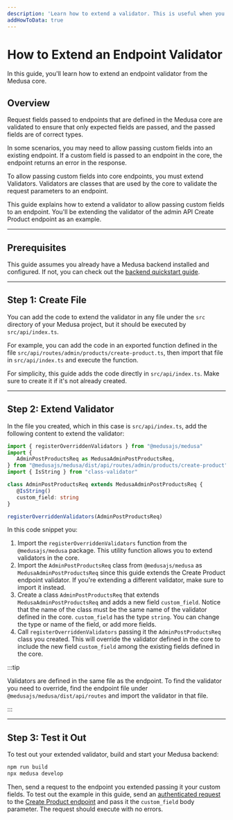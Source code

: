 ```yaml
---
description: 'Learn how to extend a validator. This is useful when you want to pass additional data to endpoints in the Medusa core.'
addHowToData: true
---
```


# How to Extend an Endpoint Validator

In this guide, you'll learn how to extend an endpoint validator from the Medusa core.

## Overview

Request fields passed to endpoints that are defined in the Medusa core are validated to ensure that only expected fields are passed, and the passed fields are of correct types.

In some scenarios, you may need to allow passing custom fields into an existing endpoint. If a custom field is passed to an endpoint in the core, the endpoint returns an error in the response.

To allow passing custom fields into core endpoints, you must extend Validators. Validators are classes that are used by the core to validate the request parameters to an endpoint.

This guide explains how to extend a validator to allow passing custom fields to an endpoint. You'll be extending the validator of the admin API Create Product endpoint as an example.

---

## Prerequisites

This guide assumes you already have a Medusa backend installed and configured. If not, you can check out the [backend quickstart guide](../backend/install.mdx).

---

## Step 1: Create File

You can add the code to extend the validator in any file under the `src` directory of your Medusa project, but it should be executed by `src/api/index.ts`.

For example, you can add the code in an exported function defined in the file `src/api/routes/admin/products/create-product.ts`, then import that file in `src/api/index.ts` and execute the function.

For simplicity, this guide adds the code directly in `src/api/index.ts`. Make sure to create it if it's not already created.

---

## Step 2: Extend Validator

In the file you created, which in this case is `src/api/index.ts`, add the following content to extend the validator:

<!-- eslint-disable max-len -->

```ts title=src/api/index.ts
import { registerOverriddenValidators } from "@medusajs/medusa"
import {
   AdminPostProductsReq as MedusaAdminPostProductsReq,
} from "@medusajs/medusa/dist/api/routes/admin/products/create-product"
import { IsString } from "class-validator"

class AdminPostProductsReq extends MedusaAdminPostProductsReq {
   @IsString()
   custom_field: string
}

registerOverriddenValidators(AdminPostProductsReq)
```

In this code snippet you:

1. Import the `registerOverriddenValidators` function from the `@medusajs/medusa` package. This utility function allows you to extend validators in the core.
2. Import the `AdminPostProductsReq` class from `@medusajs/medusa` as `MedusaAdminPostProductsReq` since this guide extends the Create Product endpoint validator. If you're extending a different validator, make sure to import it instead.
3. Create a class `AdminPostProductsReq` that extends `MedusaAdminPostProductsReq` and adds a new field `custom_field`. Notice that the name of the class must be the same name of the validator defined in the core. `custom_field` has the type `string`. You can change the type or name of the field, or add more fields.
4. Call `registerOverriddenValidators` passing it the `AdminPostProductsReq` class you created. This will override the validator defined in the core to include the new field `custom_field` among the existing fields defined in the core.

:::tip

Validators are defined in the same file as the endpoint. To find the validator you need to override, find the endpoint file under `@medusajs/medusa/dist/api/routes` and import the validator in that file.

:::

---

## Step 3: Test it Out

To test out your extended validator, build and start your Medusa backend:

```bash npm2yarn
npm run build
npx medusa develop
```

Then, send a request to the endpoint you extended passing it your custom fields. To test out the example in this guide, send an [authenticated request](https://docs.medusajs.com/api/admin#authentication) to the [Create Product endpoint](https://docs.medusajs.com/api/admin#products_postproducts) and pass it the `custom_field` body parameter. The request should execute with no errors.
